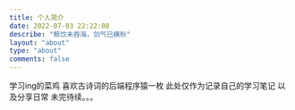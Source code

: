 ```yaml
---
title: 个人简介
date: 2022-07-03 22:22:08
describe: "鲸饮未吞海，剑气已横秋"
layout: "about"
type: "about"
comments: false
---
```


学习ing的菜鸡
喜欢古诗词的后端程序猿一枚
此处仅作为记录自己的学习笔记
以及分享日常
未完待续。。。


